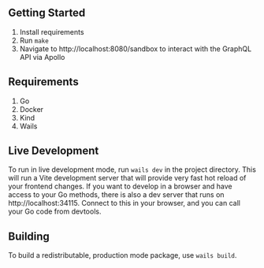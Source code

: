 ## Getting Started
1. Install requirements
2. Run `make`
3. Navigate to http://localhost:8080/sandbox to interact with the GraphQL API via Apollo

## Requirements
1. Go
2. Docker
3. Kind
4. Wails

## Live Development
To run in live development mode, run `wails dev` in the project directory. This will run a Vite development
server that will provide very fast hot reload of your frontend changes. If you want to develop in a browser
and have access to your Go methods, there is also a dev server that runs on http://localhost:34115. Connect
to this in your browser, and you can call your Go code from devtools.

## Building
To build a redistributable, production mode package, use `wails build`.
